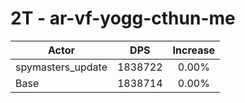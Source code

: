 # 2T - ar-vf-yogg-cthun-me
| Actor | DPS | Increase |
|---|:---:|:---:|
|spymasters_update|1838722|0.00%|
|Base|1838714|0.00%|
